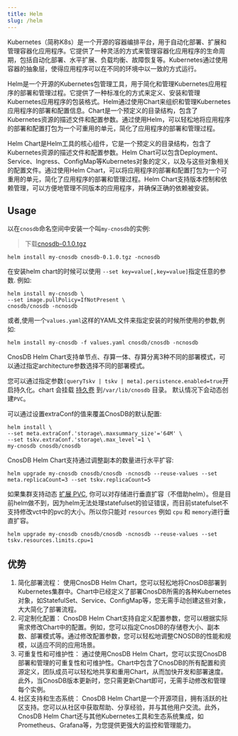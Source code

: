 ```yaml
---
title: Helm
slug: /helm
---
```


Kubernetes（简称K8s）是一个开源的容器编排平台，用于自动化部署、扩展和管理容器化应用程序。它提供了一种灵活的方式来管理容器化应用程序的生命周期，包括自动化部署、水平扩展、负载均衡、故障恢复等。Kubernetes通过使用容器的抽象层，使得应用程序可以在不同的环境中以一致的方式运行。

Helm是一个开源的Kubernetes包管理工具，用于简化和管理Kubernetes应用程序的部署和管理过程。它提供了一种标准化的方式来定义、安装和管理Kubernetes应用程序的包装格式。Helm通过使用Chart来组织和管理Kubernetes应用程序的部署和配置信息。Chart是一个预定义的目录结构，包含了Kubernetes资源的描述文件和配置参数。通过使用Helm，可以轻松地将应用程序的部署和配置打包为一个可重用的单元，简化了应用程序的部署和管理过程。

Helm Chart是Helm工具的核心组件，它是一个预定义的目录结构，包含了Kubernetes资源的描述文件和配置参数。Helm Chart可以包含Deployment、Service、Ingress、ConfigMap等Kubernetes对象的定义，以及与这些对象相关的配置文件。通过使用Helm Chart，可以将应用程序的部署和配置打包为一个可重用的单元，简化了应用程序的部署和管理过程。Helm Chart支持版本控制和依赖管理，可以方便地管理不同版本的应用程序，并确保正确的依赖被安装。

## Usage

以在`cnosdb`命名空间中安装一个叫`my-cnosdb`的实例:

> 下载[cnosdb-0.1.0.tgz](https://dl.cnosdb.com/sample/cnosdb-0.1.0.tgz)

```shell
helm install my-cnosdb cnosdb-0.1.0.tgz -ncnosdb
```

在安装helm chart的时候可以使用 `--set key=value[,key=value]`指定任意的参数. 例如:

```
helm install my-cnosdb \
--set image.pullPolicy=IfNotPresent \
cnosdb/cnosdb -ncnosdb
```

或者,使用一个`values.yaml`这样的YAML文件来指定安装的时候所使用的参数,例如:

```
helm install my-cnosdb -f values.yaml cnosdb/cnosdb -ncnosdb
```

CnosDB Helm Chart支持单节点、存算一体、存算分离3种不同的部署模式，可以通过指定architecture参数选择不同的部署模式。

您可以通过指定参数`[queryTskv | tskv | meta].persistence.enabled=true`开启持久化。chart 会挂载 [持久卷](https://kubernetes.io/docs/concepts/storage/persistent-volumes/) 到`/var/lib/cnosdb` 目录。 默认情况下会动态创建`PVC`。

可以通过设置extraConf的值来覆盖CnosDB的默认配置:

```
helm install \
--set meta.extraConf.'storage\.maxsummary_size'='64M' \
--set tskv.extraConf.'storage\.max_level'=1 \
my-cnosdb cnosdb/cnosdb
```

CnosDB Helm Chart支持通过调整副本的数量进行水平扩容:

```
helm upgrade my-cnosdb cnosdb/cnosdb -ncnosdb --reuse-values --set meta.replicaCount=3 --set tskv.replicaCount=5
```

如果集群支持动态 [扩展 PVC](https://kubernetes.io/docs/concepts/storage/persistent-volumes/#expanding-persistent-volumes-claims), 你可以对存储进行垂直扩容（不借助helm）。但是目前helm做不到，因为helm无法处理statefulset的验证错误，而目前statefulset不支持修改vct中的pvc的大小。所以你只能对 `resources` 例如 `cpu` 和 `memory`进行垂直扩容。

```
helm upgrade my-cnosdb cnosdb/cnosdb -ncnosdb --reuse-values --set tskv.resources.limits.cpu=1
```

## 优势

1. 简化部署流程：
   使用CnosDB Helm Chart，您可以轻松地将CnosDB部署到Kubernetes集群中。Chart中已经定义了部署CnosDB所需的各种Kubernetes对象，如StatefulSet、Service、ConfigMap等，您无需手动创建这些对象，大大简化了部署流程。
2. 可定制化配置：
   CnosDB Helm Chart支持自定义配置参数，您可以根据实际需求修改Chart中的配置。例如，您可以指定CnosDB的存储卷大小、副本数、部署模式等。通过修改配置参数，您可以轻松地调整CNOSDB的性能和规模，以适应不同的应用场景。
3. 可重复性和可维护性：
   通过使用CnosDB Helm Chart，您可以实现CnosDB部署和管理的可重复性和可维护性。Chart中包含了CnosDB的所有配置和资源定义，团队成员可以轻松地共享和重用Chart，从而加快开发和部署速度。此外，当CnosDB版本更新时，您只需更新Chart即可，无需手动修改和管理每个实例。
4. 社区支持和生态系统：
   CnosDB Helm Chart是一个开源项目，拥有活跃的社区支持。您可以从社区中获取帮助、分享经验，并与其他用户交流。此外，CnosDB Helm Chart还与其他Kubernetes工具和生态系统集成，如Prometheus、Grafana等，为您提供更强大的监控和管理能力。

